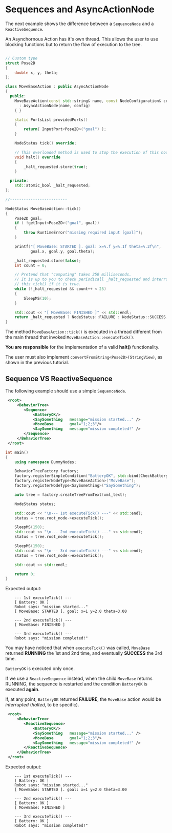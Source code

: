 # Sequences and AsyncActionNode

The next example shows the difference between a `SequenceNode` and a 
`ReactiveSequence`.

An Asynchornous Action has it's own thread. This allows the user to 
use blocking functions but to return the flow of execution 
to the tree.

```C++

// Custom type
struct Pose2D
{
    double x, y, theta;
};

class MoveBaseAction : public AsyncActionNode
{
  public:
    MoveBaseAction(const std::string& name, const NodeConfiguration& config)
      : AsyncActionNode(name, config)
    { }

    static PortsList providedPorts()
    {
        return{ InputPort<Pose2D>("goal") };
    }

    NodeStatus tick() override;

    // This overloaded method is used to stop the execution of this node.
    void halt() override
    {
        _halt_requested.store(true);
    }

  private:
    std::atomic_bool _halt_requested;
};

//-------------------------

NodeStatus MoveBaseAction::tick()
{
    Pose2D goal;
    if ( !getInput<Pose2D>("goal", goal))
    {
        throw RuntimeError("missing required input [goal]");
    }

    printf("[ MoveBase: STARTED ]. goal: x=%.f y=%.1f theta=%.2f\n", 
           goal.x, goal.y, goal.theta);

    _halt_requested.store(false);
    int count = 0;

    // Pretend that "computing" takes 250 milliseconds.
    // It is up to you to check periodicall _halt_requested and interrupt
    // this tick() if it is true.
    while (!_halt_requested && count++ < 25)
    {
        SleepMS(10);
    }

    std::cout << "[ MoveBase: FINISHED ]" << std::endl;
    return _halt_requested ? NodeStatus::FAILURE : NodeStatus::SUCCESS;
}
```

The method `MoveBaseAction::tick()` is executed in a thread different from the 
main thread that invoked `MoveBaseAction::executeTick()`.

__You are responsible__ for the implementation of a valid __halt()__ functionality.

The user must also implement `convertFromString<Pose2D>(StringView)`,
as shown in the previous tutorial.


## Sequence VS ReactiveSequence

The following example should use a simple `SequenceNode`.

```XML hl_lines="3"
 <root>
     <BehaviorTree>
        <Sequence>
            <BatteryOK/>
            <SaySomething   message="mission started..." />
            <MoveBase       goal="1;2;3"/>
            <SaySomething   message="mission completed!" />
        </Sequence>
     </BehaviorTree>
 </root>
```

```C++
int main()
{
    using namespace DummyNodes;

    BehaviorTreeFactory factory;
    factory.registerSimpleCondition("BatteryOK", std::bind(CheckBattery));
    factory.registerNodeType<MoveBaseAction>("MoveBase");
    factory.registerNodeType<SaySomething>("SaySomething");

    auto tree = factory.createTreeFromText(xml_text);

    NodeStatus status;

    std::cout << "\n--- 1st executeTick() ---" << std::endl;
    status = tree.root_node->executeTick();

    SleepMS(150);
    std::cout << "\n--- 2nd executeTick() ---" << std::endl;
    status = tree.root_node->executeTick();

    SleepMS(150);
    std::cout << "\n--- 3rd executeTick() ---" << std::endl;
    status = tree.root_node->executeTick();

    std::cout << std::endl;

    return 0;
}
```

Expected output:

``` 
    --- 1st executeTick() ---
    [ Battery: OK ]
    Robot says: "mission started..."
    [ MoveBase: STARTED ]. goal: x=1 y=2.0 theta=3.00

    --- 2nd executeTick() ---
    [ MoveBase: FINISHED ]

    --- 3rd executeTick() ---
    Robot says: "mission completed!"
```

You may have noticed that when `executeTick()` was called, `MoveBase` returned
__RUNNING__ the 1st and 2nd time, and eventually __SUCCESS__ the 3rd time.

`BatteryOK` is executed only once. 

If we use a `ReactiveSequence` instead, when the child `MoveBase` returns RUNNING,
the sequence is restarted and the condition `BatteryOK` is executed __again__.

If, at any point, `BatteryOK` returned __FAILURE__, the `MoveBase` action
would be _interrupted_ (_halted_, to be specific).

```XML hl_lines="3"
 <root>
     <BehaviorTree>
        <ReactiveSequence>
            <BatteryOK/>
            <SaySomething   message="mission started..." />
            <MoveBase       goal="1;2;3"/>
            <SaySomething   message="mission completed!" />
        </ReactiveSequence>
     </BehaviorTree>
 </root>
```


Expected output:

``` 
    --- 1st executeTick() ---
    [ Battery: OK ]
    Robot says: "mission started..."
    [ MoveBase: STARTED ]. goal: x=1 y=2.0 theta=3.00

    --- 2nd executeTick() ---
    [ Battery: OK ]
    [ MoveBase: FINISHED ]

    --- 3rd executeTick() ---
    [ Battery: OK ]
    Robot says: "mission completed!"
```



